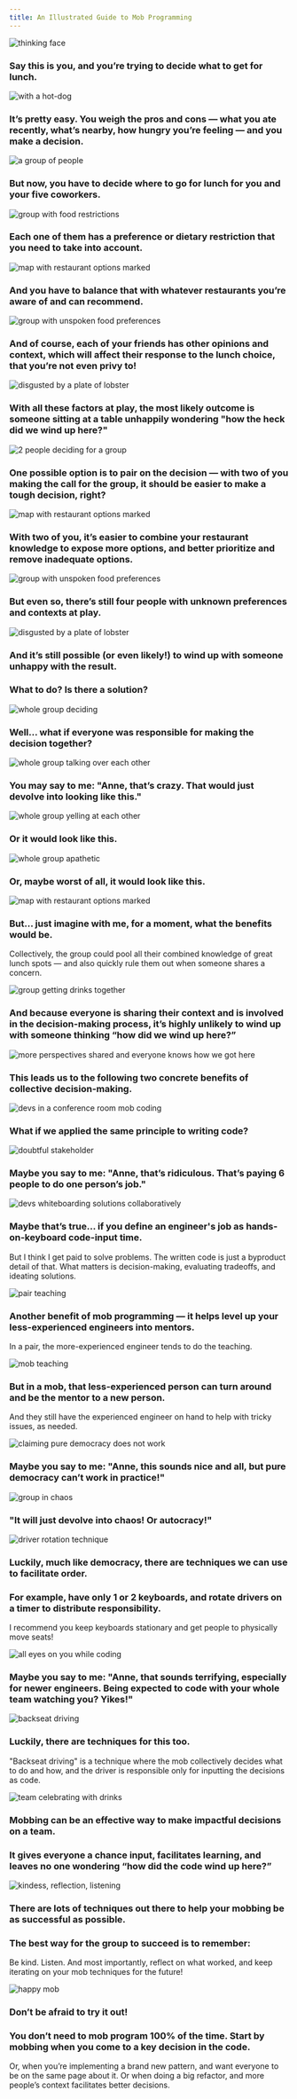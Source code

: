 ```yaml
---
title: An Illustrated Guide to Mob Programming
---
```


<div class="slide">
    <img src="/assets/images/mob-programming/01-thinking.jpg" alt="thinking face" class="illustration" />
    <div markdown="1" class="caption">

### Say this is you, and you’re trying to decide what to get for lunch.
</div>
</div>


<div class="slide">
    <img src="/assets/images/mob-programming/02-hotdog.jpg" alt="with a hot-dog" class="illustration" />
    <div markdown="1" class="caption">

### It’s pretty easy. You weigh the pros and cons — what you ate recently, what’s nearby, how hungry you’re feeling — and you make a decision.
</div>
</div>


<div class="slide">
    <img src="/assets/images/mob-programming/03-solo-decision.jpg" alt="a group of people" class="illustration" />
    <div markdown="1" class="caption">

### But now, you have to decide where to go for lunch for you and your five coworkers.
</div>
</div>


<div class="slide">
    <img src="/assets/images/mob-programming/04-solo-restrictions.jpg" alt="group with food restrictions" class="illustration" />
    <div markdown="1" class="caption">

### Each one of them has a preference or dietary restriction that you need to take into account.
</div>
</div>


<div class="slide">
    <img src="/assets/images/mob-programming/05-solo-map-options.jpg" alt="map with restaurant options marked" class="illustration" />
    <div markdown="1" class="caption">

### And you have to balance that with whatever restaurants you’re aware of and can recommend.
</div>
</div>


<div class="slide">
    <img src="/assets/images/mob-programming/06-solo-extra-constraints.jpg" alt="group with unspoken food preferences" class="illustration" />
    <div markdown="1" class="caption">

### And of course, each of your friends has other opinions and context, which will affect their response to the lunch choice, that you’re not even privy to!
</div>
</div>


<div class="slide">
    <img src="/assets/images/mob-programming/07-cant-eat-this.jpg" alt="disgusted by a plate of lobster" class="illustration" />
    <div markdown="1" class="caption">

### With all these factors at play, the most likely outcome is someone sitting at a table unhappily wondering "how the heck did we wind up here?"
</div>
</div>


<div class="slide">
    <img src="/assets/images/mob-programming/08-paired-decision.jpg" alt="2 people deciding for a group" class="illustration" />
    <div markdown="1" class="caption">

### One possible option is to pair on the decision — with two of you making the call for the group, it should be easier to make a tough decision, right?
</div>
</div>


<div class="slide">
    <img src="/assets/images/mob-programming/09-paired-map-options.jpg" alt="map with restaurant options marked" class="illustration" />
    <div class="caption">
<div markdown="1">

### With two of you, it’s easier to combine your restaurant knowledge to expose more options, and better prioritize and remove inadequate options.
</div>
</div>
</div>


<div class="slide">
    <img src="/assets/images/mob-programming/10-paired-extra-contraints.jpg" alt="group with unspoken food preferences" class="illustration" />
    <div markdown="1" class="caption">

### But even so, there’s still four people with unknown preferences and contexts at play.
</div>
</div>


<div class="slide">
    <img src="/assets/images/mob-programming/11-cant-eat-this.jpg" alt="disgusted by a plate of lobster" class="illustration" />
    <div markdown="1" class="caption">

### And it’s still possible (or even likely!) to wind up with someone unhappy with the result.
### What to do? Is there a solution?
</div>
</div>


<div class="slide">
    <img src="/assets/images/mob-programming/12-mob-decision.jpg" alt="whole group deciding" class="illustration" />
    <div markdown="1" class="caption">

### Well... what if everyone was responsible for making the decision together?
</div>
</div>


<div class="slide">
    <img src="/assets/images/mob-programming/13-mob-talking.jpg" alt="whole group talking over each other" class="illustration" />
    <div markdown="1" class="caption">

### You may say to me: "Anne, that’s crazy. That would just devolve into looking like this."
</div>
</div>


<div class="slide">
    <img src="/assets/images/mob-programming/14-mob-arguing.jpg" alt="whole group yelling at each other" class="illustration" />
    <div markdown="1" class="caption">

### Or it would look like this.
</div>
</div>


<div class="slide">
    <img src="/assets/images/mob-programming/15-mob-whatever.jpg" alt="whole group apathetic" class="illustration" />
    <div markdown="1" class="caption">

### Or, maybe worst of all, it would look like this.
</div>
</div>


<div class="slide">
    <img src="/assets/images/mob-programming/16-mob-map-options.jpg" alt="map with restaurant options marked" class="illustration" />
    <div markdown="1" class="caption">

### But... just imagine with me, for a moment, what the benefits would be.

Collectively, the group could pool all their combined knowledge of great lunch spots — and also quickly rule them out when someone shares a concern.
</div>
</div>


<div class="slide">
    <img src="/assets/images/mob-programming/17-mob-drinks.jpg" alt="group getting drinks together" class="illustration" />
    <div markdown="1" class="caption">

### And because everyone is sharing their context and is involved in the decision-making process, it’s highly unlikely to wind up with someone thinking “how did we wind up here?”
</div>
</div>


<div class="slide">
    <img src="/assets/images/mob-programming/18-two-reasons.jpg" alt="more perspectives shared and everyone knows how we got here" class="illustration" />
    <div markdown="1" class="caption">

### This leads us to the following two concrete benefits of collective decision-making.
</div>
</div>


<div class="slide">
    <img src="/assets/images/mob-programming/19-conference-room.jpg" alt="devs in a conference room mob coding" class="illustration" />
    <div markdown="1" class="caption">

### What if we applied the same principle to writing code?
</div>
</div>

<div class="slide">
    <img src="/assets/images/mob-programming/20-doubtful-stakeholder.jpg" alt="doubtful stakeholder" class="illustration" />
    <div markdown="1" class="caption">

### Maybe you say to me: "Anne, that’s ridiculous. That’s paying 6 people to do one person’s job."
</div>
</div>


<div class="slide">
    <img src="/assets/images/mob-programming/21-whiteboarding.jpg" alt="devs whiteboarding solutions collaboratively" class="illustration" />
    <div markdown="1" class="caption">

### Maybe that’s true... if you define an engineer's job as hands-on-keyboard code-input time.
But I think I get paid to solve problems. The written code is just a byproduct detail of that. What matters is decision-making, evaluating tradeoffs, and ideating solutions.
</div>
</div>


<div class="slide">
    <img src="/assets/images/mob-programming/22-pair-teaching.jpg" alt="pair teaching" class="illustration" />
    <div markdown="1" class="caption">

### Another benefit of mob programming — it helps level up your less-experienced engineers into mentors.
In a pair, the more-experienced engineer tends to do the teaching.
</div>
</div>


<div class="slide">
    <img src="/assets/images/mob-programming/23-mob-teaching.jpg" alt="mob teaching" class="illustration" />
    <div markdown="1" class="caption">

### But in a mob, that less-experienced person can turn around and be the mentor to a new person.
And they still have the experienced engineer on hand to help with tricky issues, as needed.
</div>
</div>


<div class="slide">
    <img src="/assets/images/mob-programming/24-democracy.jpg" alt="claiming pure democracy does not work" class="illustration" />
    <div markdown="1" class="caption">

### Maybe you say to me: "Anne, this sounds nice and all, but pure democracy can’t work in practice!"
</div>
</div>


<div class="slide">
    <img src="/assets/images/mob-programming/25-chaos.jpg" alt="group in chaos" class="illustration" />
    <div markdown="1" class="caption">

### "It will just devolve into chaos! Or autocracy!"
</div>
</div>


<div class="slide">
    <img src="/assets/images/mob-programming/26-rotation.jpg" alt="driver rotation technique" class="illustration" />
    <div markdown="1" class="caption">

### Luckily, much like democracy, there are techniques we can use to facilitate order.
### For example, have only 1 or 2 keyboards, and rotate drivers on a timer to distribute responsibility.
I recommend you keep keyboards stationary and get people to physically move seats!
</div>
</div>


<div class="slide">
    <img src="/assets/images/mob-programming/27-eyes-on-you.jpg" alt="all eyes on you while coding" class="illustration" />
    <div markdown="1" class="caption">

### Maybe you say to me: "Anne, that sounds terrifying, especially for newer engineers. Being expected to code with your whole team watching you? Yikes!"
</div>
</div>


<div class="slide">
    <img src="/assets/images/mob-programming/28-backseat-driving.jpg" alt="backseat driving" class="illustration" />
    <div markdown="1" class="caption">

### Luckily, there are techniques for this too.
"Backseat driving" is a technique where the mob collectively decides what to do and how, and the driver is responsible only for inputting the decisions as code.
</div>
</div>


<div class="slide">
    <img src="/assets/images/mob-programming/29-mob-drinks.jpg" alt="team celebrating with drinks" class="illustration" />
    <div markdown="1" class="caption">

### Mobbing can be an effective way to make impactful decisions on a team.
### It gives everyone a chance input, facilitates learning, and leaves no one wondering “how did the code wind up here?”
</div>
</div>


<div class="slide">
    <img src="/assets/images/mob-programming/30-kindess.jpg" alt="kindess, reflection, listening" class="illustration" />
    <div markdown="1" class="caption">

### There are lots of techniques out there to help your mobbing be as successful as possible.
### The best way for the group to succeed is to remember:
Be kind. Listen. And most importantly, reflect on what worked, and keep iterating on your mob techniques for the future!
</div>
</div>


<div class="slide">
    <img src="/assets/images/mob-programming/31-happy-mob.jpg" alt="happy mob" class="illustration" />
    <div markdown="1" class="caption">

### Don’t be afraid to try it out!
### You don’t need to mob program 100% of the time. Start by mobbing when you come to a key decision in the code.
Or, when you’re implementing a brand new pattern, and want everyone to be on the same page about it. Or when doing a big refactor, and more people’s context facilitates better decisions.
</div>
</div>